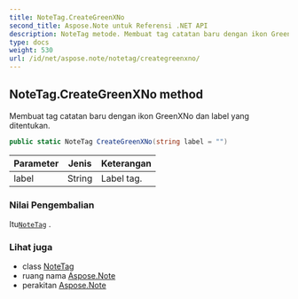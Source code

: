 ```yaml
---
title: NoteTag.CreateGreenXNo
second_title: Aspose.Note untuk Referensi .NET API
description: NoteTag metode. Membuat tag catatan baru dengan ikon GreenXNo dan label yang ditentukan.
type: docs
weight: 530
url: /id/net/aspose.note/notetag/creategreenxno/
---
```

## NoteTag.CreateGreenXNo method

Membuat tag catatan baru dengan ikon GreenXNo dan label yang ditentukan.

```csharp
public static NoteTag CreateGreenXNo(string label = "")
```

| Parameter | Jenis | Keterangan |
| --- | --- | --- |
| label | String | Label tag. |

### Nilai Pengembalian

Itu[`NoteTag`](../) .

### Lihat juga

* class [NoteTag](../)
* ruang nama [Aspose.Note](../../notetag/)
* perakitan [Aspose.Note](../../../)


